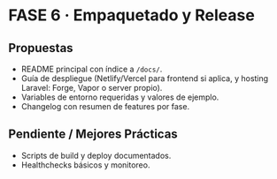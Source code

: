 # FASE 6 · Empaquetado y Release

## Propuestas
- README principal con índice a `/docs/`.
- Guía de despliegue (Netlify/Vercel para frontend si aplica, y hosting Laravel: Forge, Vapor o server propio).
- Variables de entorno requeridas y valores de ejemplo.
- Changelog con resumen de features por fase.

## Pendiente / Mejores Prácticas
- Scripts de build y deploy documentados.
- Healthchecks básicos y monitoreo.
